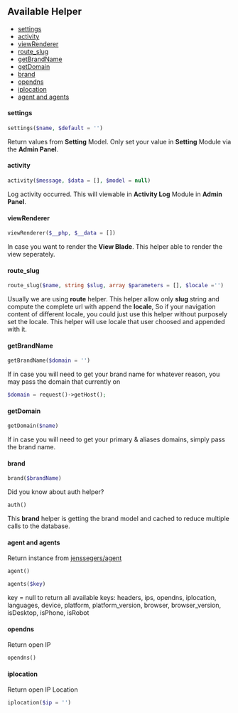 ## Available Helper

- [settings](#settings)
- [activity](#activity)
- [viewRenderer](#viewRenderer)
- [route_slug](#route_slug)
- [getBrandName](#getBrandName)
- [getDomain](#getDomain)
- [brand](#brand)
- [opendns](#opendns)
- [iplocation](#iplocation)
- [agent and agents](#agent-and-agents)

#### settings

```php
settings($name, $default = '')
```

Return values from **Setting** Model.
Only set your value in **Setting** Module via the **Admin Panel**.

#### activity

```php
activity($message, $data = [], $model = null)
```

Log activity occurred.
This will viewable in **Activity Log** Module in **Admin Panel**.

#### viewRenderer

```php
viewRenderer($__php, $__data = [])
```

In case you want to render the **View Blade**.
This helper able to render the view seperately.

#### route_slug

```php
route_slug($name, string $slug, array $parameters = [], $locale ='')
```

Usually we are using **route** helper.
This helper allow only **slug** string and compute the complete url with append the **locale**,
So if your navigation content of different locale, you could just use this helper without purposely set the locale.
This helper will use locale that user choosed and appended with it.

#### getBrandName

```php
getBrandName($domain = '')
```

If in case you will need to get your brand name for whatever reason, you may pass the domain that currently on

```php
$domain = request()->getHost();
```

#### getDomain

```php
getDomain($name)
```

If in case you will need to get your primary & aliases domains, simply pass the brand name.

#### brand

```php
brand($brandName)
```

Did you know about auth helper?

```php
auth()
```

This **brand** helper is getting the brand model and cached to reduce multiple calls to the database.

#### agent and agents

Return instance from [jenssegers/agent](https://github.com/jenssegers/agent)

```php
agent()
```

```php
agents($key)
```

key = null to return all
available keys:
headers, ips, opendns, iplocation, languages, device, platform, platform_version, browser, browser_version, isDesktop, isPhone, isRobot

#### opendns

Return open IP

```php
opendns()
```

#### iplocation

Return open IP Location

```php
iplocation($ip = '')
```
